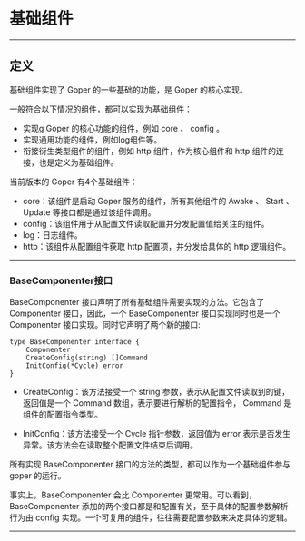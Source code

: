 # 基础组件

---
## 定义
基础组件实现了 Goper 的一些基础的功能，是 Goper 的核心实现。

一般符合以下情况的组件，都可以实现为基础组件：
   - 实现g Goper 的核心功能的组件，例如 core 、 config 。
   - 实现通用功能的组件，例如log组件等。
   - 衔接衍生类型组件的组件，例如 http 组件，作为核心组件和 http 组件的连接，也是定义为基础组件。

当前版本的 Goper 有4个基础组件：
   - core：该组件是启动 Goper 服务的组件，所有其他组件的 Awake 、 Start 、 Update 等接口都是通过该组件调用。
   - config：该组件用于从配置文件读取配置并分发配置值给关注的组件。
   - log：日志组件。
   - http：该组件从配置组件获取 http 配置项，并分发给具体的 http 逻辑组件。

---
### BaseComponenter接口
BaseComponenter 接口声明了所有基础组件需要实现的方法。它包含了 Componenter 接口，因此，一个 BaseComponenter 接口实现同时也是一个 Componenter 接口实现。同时它声明了两个新的接口:

```
type BaseComponenter interface {
	Componenter
	CreateConfig(string) []Command
	InitConfig(*Cycle) error
}
```

- CreateConfig：该方法接受一个 string 参数，表示从配置文件读取到的键，返回值是一个 Command 数组，表示要进行解析的配置指令， Command 是组件的配置指令类型。

- InitConfig：该方法接受一个 Cycle 指针参数，返回值为 error 表示是否发生异常。该方法会在读取整个配置文件结束后调用。

所有实现 BaseComponenter 接口的方法的类型，都可以作为一个基础组件参与 goper 的运行。

事实上，BaseComponenter 会比 Componenter 更常用。可以看到，BaseComponenter 添加的两个接口都是和配置有关，至于具体的配置参数解析行为由 config 实现。一个可复用的组件，往往需要配置参数来决定具体的逻辑。

---